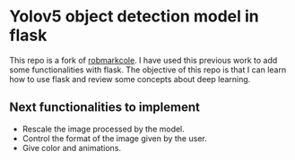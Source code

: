 # Yolov5 object detection model in flaskThis repo is a fork of [robmarkcole](https://github.com/robmarkcole/yolov5-flask). I have used this previous work to add some functionalities with flask. The objective of this repo is that I can learn how to use flask and review some concepts about deep learning.## Next functionalities to implement- Rescale the image processed by the model.- Control the format of the image given by the user.- Give color and animations.